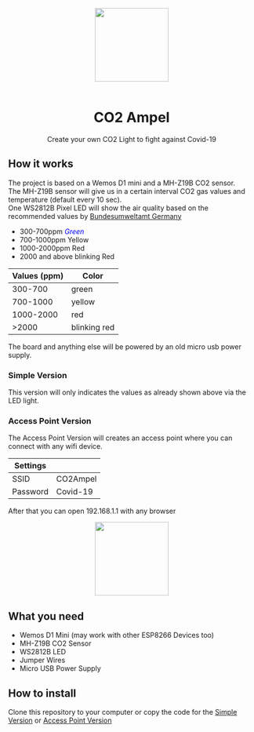 <div align="center">
    <a href="https://github.com/tekkiebros/co2ampel">
        <img width="150" height="150" src="images/logo.png">
    </a>
    <br>
    <br>
    <h1>CO2 Ampel</h1>
    <p>
        Create your own CO2 Light to fight against Covid-19
    </p>
</div>

## How it works
The project is based on a Wemos D1 mini and a MH-Z19B CO2 sensor.\
The MH-Z19B sensor will give us in a certain interval CO2 gas values and temperature (default every 10 sec).\
One WS2812B Pixel LED will show the air quality based on the recommended values by [Bundesumweltamt Germany](https://www.umweltbundesamt.de/sites/default/files/medien/pdfs/kohlendioxid_2008.pdf)
- 300-700ppm <span style="color:blue">*Green*</span>
- 700-1000ppm Yellow
- 1000-2000ppm Red
- 2000 and above blinking Red

| Values (ppm) | Color |
|--------------|--------|
| 300-700 | green | 
| 700-1000| yellow|
| 1000-2000| red|
| >2000|blinking red|

The board and anything else will be powered by an old micro usb power supply.

### Simple Version
This version will only indicates the values as already shown above via the LED light.
### Access Point Version
The Access Point Version will creates an access point where you can connect with any wifi device.

| Settings |   |
|--------------|--------|
| SSID | CO2Ampel | 
| Password | Covid-19 |

After that you can open 192.168.1.1 with any browser
<div align="center">
    <a href="/images/Screen1.jpeg">
        <img width="150" height="150" src="images/logo.png">
    </a>
</div>

## What you need
- Wemos D1 Mini (may work with other ESP8266 Devices too)
- MH-Z19B CO2 Sensor
- WS2812B LED
- Jumper Wires
- Micro USB Power Supply

## How to install
Clone this repository to your computer or copy the code for the [Simple Version](https://github.com/tekkiebros/co2ampel/tree/main/CO2_ampel_simple) or [Access Point Version](https://github.com/tekkiebros/co2ampel/tree/main/CO2_ampel_AP)

